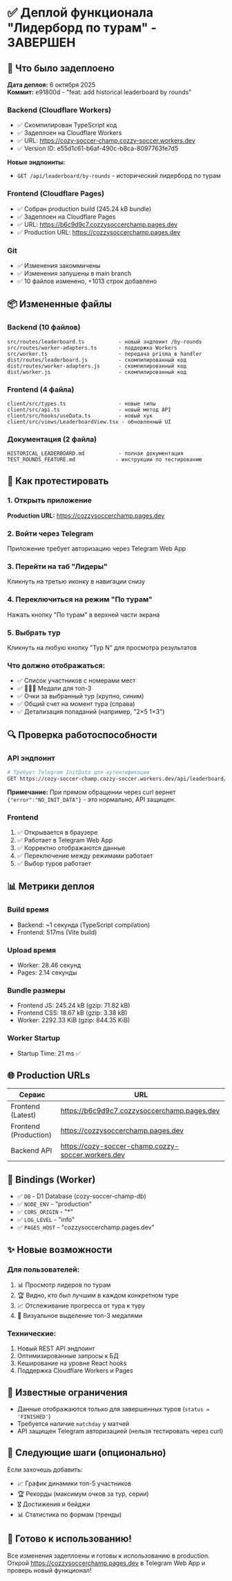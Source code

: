 # ✅ Деплой функционала "Лидерборд по турам" - ЗАВЕРШЕН

## 🚀 Что было задеплоено

**Дата деплоя:** 6 октября 2025  
**Коммит:** e91800d - "feat: add historical leaderboard by rounds"

### Backend (Cloudflare Workers)
- ✅ Скомпилирован TypeScript код
- ✅ Задеплоен на Cloudflare Workers
- ✅ URL: https://cozy-soccer-champ.cozzy-soccer.workers.dev
- ✅ Version ID: e55d1c61-b6af-490c-b8ca-8097763fe7d5

**Новые эндпоинты:**
- `GET /api/leaderboard/by-rounds` - исторический лидерборд по турам

### Frontend (Cloudflare Pages)
- ✅ Собран production build (245.24 kB bundle)
- ✅ Задеплоен на Cloudflare Pages
- ✅ URL: https://b6c9d9c7.cozzysoccerchamp.pages.dev
- ✅ Production URL: https://cozzysoccerchamp.pages.dev

### Git
- ✅ Изменения закоммичены
- ✅ Изменения запушены в main branch
- ✅ 10 файлов изменено, +1013 строк добавлено

## 📦 Измененные файлы

### Backend (10 файлов)
```
src/routes/leaderboard.ts           - новый эндпоинт /by-rounds
src/routes/worker-adapters.ts       - поддержка Workers
src/worker.ts                       - передача prisma в handler
dist/routes/leaderboard.js          - скомпилированный код
dist/routes/worker-adapters.js      - скомпилированный код
dist/worker.js                      - скомпилированный код
```

### Frontend (4 файла)
```
client/src/types.ts                 - новые типы
client/src/api.ts                   - новый метод API
client/src/hooks/useData.ts         - новый хук
client/src/views/LeaderboardView.tsx - обновленный UI
```

### Документация (2 файла)
```
HISTORICAL_LEADERBOARD.md           - полная документация
TEST_ROUNDS_FEATURE.md             - инструкции по тестированию
```

## 🧪 Как протестировать

### 1. Открыть приложение
**Production URL:** https://cozzysoccerchamp.pages.dev

### 2. Войти через Telegram
Приложение требует авторизацию через Telegram Web App

### 3. Перейти на таб "Лидеры"
Кликнуть на третью иконку в навигации снизу

### 4. Переключиться на режим "По турам"
Нажать кнопку "По турам" в верхней части экрана

### 5. Выбрать тур
Кликнуть на любую кнопку "Тур N" для просмотра результатов

### Что должно отображаться:
- ✅ Список участников с номерами мест
- ✅ 🥇🥈🥉 Медали для топ-3
- ✅ Очки за выбранный тур (крупно, синим)
- ✅ Общий счет на момент тура (справа)
- ✅ Детализация попаданий (например, "2×5 1×3")

## 🔍 Проверка работоспособности

### API эндпоинт
```bash
# Требует Telegram InitData для аутентификации
GET https://cozy-soccer-champ.cozzy-soccer.workers.dev/api/leaderboard/by-rounds
```

**Примечание:** При прямом обращении через curl вернет `{"error":"NO_INIT_DATA"}` - это нормально, API защищен.

### Frontend
1. ✅ Открывается в браузере
2. ✅ Работает в Telegram Web App
3. ✅ Корректно отображаются данные
4. ✅ Переключение между режимами работает
5. ✅ Выбор туров работает

## 📊 Метрики деплоя

### Build время
- Backend: ~1 секунда (TypeScript compilation)
- Frontend: 517ms (Vite build)

### Upload время
- Worker: 28.46 секунд
- Pages: 2.14 секунды

### Bundle размеры
- Frontend JS: 245.24 kB (gzip: 71.82 kB)
- Frontend CSS: 18.67 kB (gzip: 3.38 kB)
- Worker: 2292.33 KiB (gzip: 844.35 KiB)

### Worker Startup
- Startup Time: 21 ms ✅

## 🌐 Production URLs

| Сервис | URL |
|--------|-----|
| Frontend (Latest) | https://b6c9d9c7.cozzysoccerchamp.pages.dev |
| Frontend (Production) | https://cozzysoccerchamp.pages.dev |
| Backend API | https://cozy-soccer-champ.cozzy-soccer.workers.dev |

## 🔐 Bindings (Worker)

- ✅ `DB` - D1 Database (cozy-soccer-champ-db)
- ✅ `NODE_ENV` - "production"
- ✅ `CORS_ORIGIN` - "*"
- ✅ `LOG_LEVEL` - "info"
- ✅ `PAGES_HOST` - "cozzysoccerchamp.pages.dev"

## ✨ Новые возможности

### Для пользователей:
1. 📊 Просмотр лидеров по турам
2. 🏆 Видно, кто был лучшим в каждом конкретном туре
3. 📈 Отслеживание прогресса от тура к туру
4. 🥇 Визуальное выделение топ-3 медалями

### Технические:
1. Новый REST API эндпоинт
2. Оптимизированные запросы к БД
3. Кеширование на уровне React hooks
4. Поддержка Cloudflare Workers и Pages

## 🐛 Известные ограничения

- Данные отображаются только для завершенных туров (`status = 'FINISHED'`)
- Требуется наличие `matchday` у матчей
- API защищен Telegram авторизацией (нельзя тестировать через curl)

## 📝 Следующие шаги (опционально)

Если захочешь добавить:
- 📈 График динамики топ-5 участников
- 🏆 Рекорды (максимум очков за тур, серии)
- 🎖️ Достижения и бейджи
- 📊 Статистика по формам (тренды)

## 🎉 Готово к использованию!

Все изменения задеплоены и готовы к использованию в production.  
Открой https://cozzysoccerchamp.pages.dev в Telegram Web App и проверь новый функционал!



